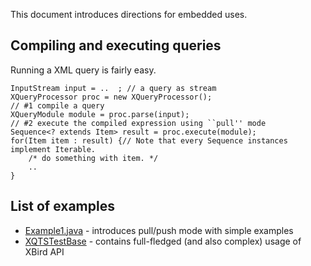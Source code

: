 This document introduces directions for embedded uses.

## Compiling and executing queries ##

Running a XML query is fairly easy.
```
InputStream input = ..  ; // a query as stream
XQueryProcessor proc = new XQueryProcessor();
// #1 compile a query
XQueryModule module = proc.parse(input);
// #2 execute the compiled expression using ``pull'' mode
Sequence<? extends Item> result = proc.execute(module);
for(Item item : result) {// Note that every Sequence instances implement Iterable. 
    /* do something with item. */
    ..
}
```

## List of examples ##
  * [Example1.java](http://code.google.com/p/xbird/source/browse/trunk/xbird-open/main/test/java/example/Example1.java) - introduces pull/push mode with simple examples
  * [XQTSTestBase](http://code.google.com/p/xbird/source/browse/trunk/xbird-open/main/test/java/xqts/XQTSTestBase.java) - contains full-fledged (and also complex) usage of XBird API